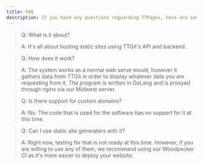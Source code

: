 ```yaml
---
title: FAQ
description: If you have any questions reguarding TTPages, here are some you might ask us about
---
```


> Q: What is it about?
>
> A: It's all about hosting static sites using TTGit's API and backend.

> Q: How does it work?
>
> A: The system works as a normal web serve would, however it gathers data from TTGit in order to display whatever data you are requesting from it. The program is written in GoLang and is proxyed through nginx via our Midwest server.

> Q: Is there support for custom domains?
>
> A: No. The code that is used for the software has no support for it at this time.

> Q: Can I use static site generators with it?
>
> A: Right now, testing for that is not ready at this time. However, if you are willing to use any of them, we recommand using our Woodpecker CI as it's more easier to deploy your website.